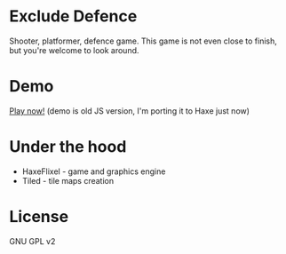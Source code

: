 # Exclude Defence

Shooter, platformer, defence game.
This game is not even close to finish, but you're welcome to look around.

# Demo

[Play now!](http://zielak.pl/pub/ExcludeDefence/)
(demo is old JS version, I'm porting it to Haxe just now)

# Under the hood

- HaxeFlixel - game and graphics engine
- Tiled - tile maps creation

# License

GNU GPL v2
